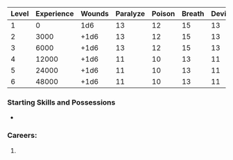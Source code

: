 | Level | Experience | Wounds | Paralyze | Poison | Breath | Device | Magic |
| ----- | ---------- | ------ | -------- | ------ | ------ | ------ | ----- |
| 1     | 0          | 1d6    | 13       | 12     | 15     | 13     | 15    |
| 2     | 3000       | +1d6   | 13       | 12     | 15     | 13     | 15    |
| 3     | 6000       | +1d6   | 13       | 12     | 15     | 13     | 15    |
| 4     | 12000      | +1d6   | 11       | 10     | 13     | 11     | 13    |
| 5     | 24000      | +1d6   | 11       | 10     | 13     | 11     | 13    |
| 6     | 48000      | +1d6   | 11       | 10     | 13     | 11     | 13    |
### Starting Skills and Possessions
- 
### Careers:
1. 